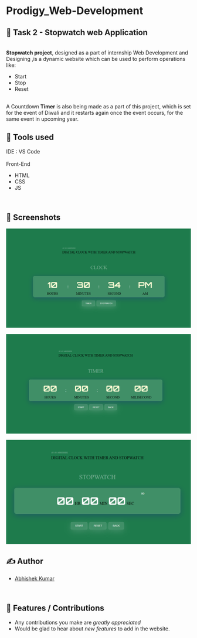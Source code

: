 # Prodigy_Web-Development
## 📖 Task 2 - Stopwatch web Application

<br><b>Stopwatch project</b>, designed as a part of internship  Web Development and Designing </b>,is a dynamic website which can be used to perform operations like:
<ul>
  <li>Start</li>
  <li>Stop</li>
  <li>Reset</li>
</ul>
<br>
A Countdown <b>Timer</b> is also being made as a part of this project, which is set for the event of Diwali and it restarts again once the event occurs, for the same event in upcoming year.

## 📓 Tools used
IDE : VS Code <br><br>
Front-End
<ul>
  <li>HTML</li>
  <li>CSS</li>
  <li>JS</li>
</ul>


<br>

## 👀 Screenshots
![ss](cl.png)
<br>

![ss](c1.png)
<br>

![ss](c2.png)


## ✍ Author

- [Abhishek Kumar](https://github.com/Abhishek080203)

<br>

## 📌 Features / Contributions
 - Any contributions you make are *greatly appreciated*
 - Would be glad to hear about *new features* to add in the website.

